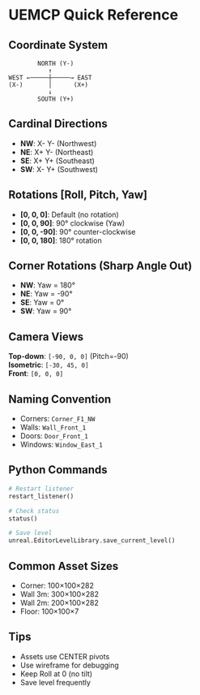# UEMCP Quick Reference

## Coordinate System
```
        NORTH (Y-)
           ↑
WEST ←─────┼─────→ EAST  
(X-)       │      (X+)
           ↓
        SOUTH (Y+)
```

## Cardinal Directions
- **NW**: X- Y- (Northwest)
- **NE**: X+ Y- (Northeast)  
- **SE**: X+ Y+ (Southeast)
- **SW**: X- Y+ (Southwest)

## Rotations [Roll, Pitch, Yaw]
- **[0, 0, 0]**: Default (no rotation)
- **[0, 0, 90]**: 90° clockwise (Yaw)
- **[0, 0, -90]**: 90° counter-clockwise
- **[0, 0, 180]**: 180° rotation

## Corner Rotations (Sharp Angle Out)
- **NW**: Yaw = 180°
- **NE**: Yaw = -90°
- **SE**: Yaw = 0°
- **SW**: Yaw = 90°

## Camera Views
**Top-down**: `[-90, 0, 0]` (Pitch=-90)  
**Isometric**: `[-30, 45, 0]`  
**Front**: `[0, 0, 0]`

## Naming Convention
- Corners: `Corner_F1_NW`
- Walls: `Wall_Front_1`
- Doors: `Door_Front_1`
- Windows: `Window_East_1`

## Python Commands
```python
# Restart listener
restart_listener()

# Check status
status()

# Save level
unreal.EditorLevelLibrary.save_current_level()
```

## Common Asset Sizes
- Corner: 100×100×282
- Wall 3m: 300×100×282
- Wall 2m: 200×100×282
- Floor: 100×100×7

## Tips
- Assets use CENTER pivots
- Use wireframe for debugging
- Keep Roll at 0 (no tilt)
- Save level frequently